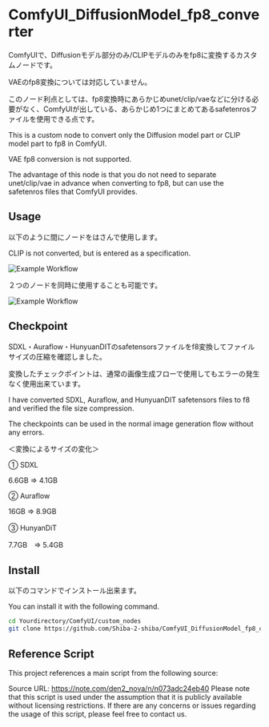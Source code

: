 # ComfyUI_DiffusionModel_fp8_converter


ComfyUIで、Diffusionモデル部分のみ/CLIPモデルのみをfp8に変換するカスタムノードです。

VAEのfp8変換については対応していません。

このノード利点としては、fp8変換時にあらかじめunet/clip/vaeなどに分ける必要がなく、ComfyUIが出している、あらかじめ1つにまとめてあるsafetenrosファイルを使用できる点です。


This is a custom node to convert only the Diffusion model part or CLIP model part to fp8 in ComfyUI.

VAE fp8 conversion is not supported.

The advantage of this node is that you do not need to separate unet/clip/vae in advance when converting to fp8, but can use the safetenros files that ComfyUI provides.


## Usage


以下のように間にノードをはさんで使用します。

CLIP is not converted, but is entered as a specification.


![Example Workflow](https://github.com/Shiba-2-shiba/ComfyUI_DiffusionModel_fp8_converter/blob/main/model_convert_example.png)


２つのノードを同時に使用することも可能です。


![Example Workflow](https://github.com/Shiba-2-shiba/ComfyUI_DiffusionModel_fp8_converter/blob/main/workflowexample2.png)



## Checkpoint


SDXL・Auraflow・HunyuanDITのsafetensorsファイルをf8変換してファイルサイズの圧縮を確認しました。

変換したチェックポイントは、通常の画像生成フローで使用してもエラーの発生なく使用出来ています。


I have converted SDXL, Auraflow, and HunyuanDIT safetensors files to f8 and verified the file size compression.

The checkpoints can be used in the normal image generation flow without any errors.

＜変換によるサイズの変化＞

①  SDXL        

6.6GB    ⇒    4.1GB

②  Auraflow    

16GB     ⇒    8.9GB

③  HunyanDiT　

7.7GB　⇒    5.4GB

## Install


以下のコマンドでインストール出来ます。

You can install it with the following command.


```bash
cd Yourdirectory/ComfyUI/custom_nodes
git clone https://github.com/Shiba-2-shiba/ComfyUI_DiffusionModel_fp8_converter.git

```

## Reference Script
This project references a main script from the following source:

Source URL: https://note.com/den2_nova/n/n073adc24eb40
Please note that this script is used under the assumption that it is publicly available without licensing restrictions. If there are any concerns or issues regarding the usage of this script, please feel free to contact us.
